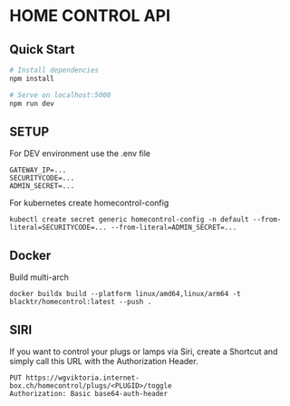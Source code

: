 # HOME CONTROL API

## Quick Start

```bash
# Install dependencies
npm install

# Serve on localhost:5000
npm run dev
```

## SETUP
For DEV environment use the .env file
```
GATEWAY_IP=...
SECURITYCODE=...
ADMIN_SECRET=...
```

For kubernetes create homecontrol-config
```
kubectl create secret generic homecontrol-config -n default --from-literal=SECURITYCODE=... --from-literal=ADMIN_SECRET=...
```

## Docker
Build multi-arch
```
docker buildx build --platform linux/amd64,linux/arm64 -t blacktr/homecontrol:latest --push .
```

## SIRI
If you want to control your plugs or lamps via Siri, create a Shortcut and simply call this URL with the Authorization Header. 
```
PUT https://wgviktoria.internet-box.ch/homecontrol/plugs/<PLUGID>/toggle
Authorization: Basic base64-auth-header
```



